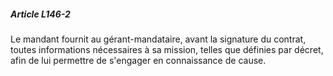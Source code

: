 ##### Article L146-2

Le mandant fournit au gérant-mandataire, avant la signature du contrat, toutes informations nécessaires à sa mission, telles que définies par décret, afin de lui permettre de s'engager en connaissance de cause.

